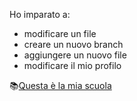 Ho imparato a:  
* modificare un file
* creare un nuovo branch 
* aggiungere un nuovo file
* modificare il mio profilo 
   
📚[Questa è la mia scuola](https://iismajoranamoncalieri.edu.it/)
